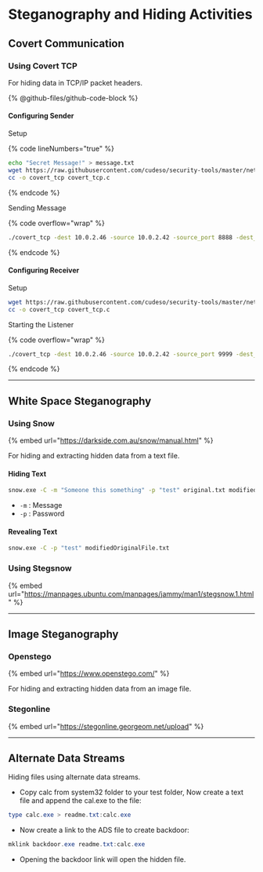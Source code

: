 # Steganography and Hiding Activities

## Covert Communication

### Using Covert TCP

For hiding data in TCP/IP packet headers.

{% @github-files/github-code-block %}

#### Configuring Sender

Setup

{% code lineNumbers="true" %}
```bash
echo "Secret Message!" > message.txt
wget https://raw.githubusercontent.com/cudeso/security-tools/master/networktools/covert/covert_tcp.c`
cc -o covert_tcp covert_tcp.c
```
{% endcode %}

Sending Message

{% code overflow="wrap" %}
```bash
./covert_tcp -dest 10.0.2.46 -source 10.0.2.42 -source_port 8888 -dest_port 9999 -file /root/Desktop/send/message.txt
```
{% endcode %}

#### Configuring Receiver

Setup

```bash
wget https://raw.githubusercontent.com/cudeso/security-tools/master/networktools/covert/covert_tcp.c
cc -o covert_tcp covert_tcp.c
```

Starting the Listener

{% code overflow="wrap" %}
```bash
./covert_tcp -dest 10.0.2.46 -source 10.0.2.42 -source_port 9999 -dest_port 8888 -server -file /home/s4msepi0l/Desktop/receive/receive.txt
```
{% endcode %}

***

## White Space Steganography

### Using Snow

{% embed url="https://darkside.com.au/snow/manual.html" %}

For hiding and extracting hidden data from a text file.

#### Hiding Text

```bash
snow.exe -C -m "Someone this something" -p "test" original.txt modifiedOriginalFile.txt
```

* `-m` : Message
* `-p` : Password

#### Revealing Text

```bash
snow.exe -C -p "test" modifiedOriginalFile.txt
```

### Using Stegsnow

{% embed url="https://manpages.ubuntu.com/manpages/jammy/man1/stegsnow.1.html" %}

***

## Image Steganography

### Openstego

{% embed url="https://www.openstego.com/" %}

For hiding and extracting hidden data from an image file.

### Stegonline

{% embed url="https://stegonline.georgeom.net/upload" %}

***

## Alternate Data Streams

Hiding files using alternate data streams.

* Copy calc from system32 folder to your test folder, Now create a text file and append the cal.exe to the file:

```powershell
type calc.exe > readme.txt:calc.exe
```

* Now create a link to the ADS file to create backdoor:&#x20;

```powershell
mklink backdoor.exe readme.txt:calc.exe
```

* Opening the backdoor link will open the hidden file.
